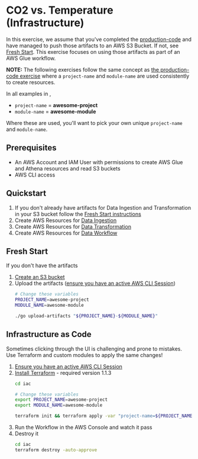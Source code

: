 # CO2 vs. Temperature (Infrastructure)
In this exercise, we assume that you've completed the [production-code](https://github.com/data-derp/exercise-co2-vs-temperature-production-code) and have managed to push those artifacts to an AWS S3 Bucket. If not, see [Fresh Start](#fresh-start). This exercise focuses on using those artifacts as part of an AWS Glue workflow.

**NOTE:** The following exercises follow the same concept as [the production-code exercise](https://github.com/data-derp/exercise-co2-vs-temperature-production-code) where a `project-name` and `module-name` are used consistently to create resources. 

In all examples in ,
* `project-name` = **awesome-project**
* `module-name` = **awesome-module**

Where these are used, you'll want to pick your own unique `project-name` and `module-name`.

## Prerequisites
* An AWS Account and IAM User with permissions to create AWS Glue and Athena resources and read S3 buckets
* AWS CLI access

## Quickstart
1. If you don't already have artifacts for Data Ingestion and Transformation in your S3 bucket follow the [Fresh Start instructions](#fresh-start)
2. Create AWS Resources for [Data Ingestion](./data-ingestion.md)
3. Create AWS Resources for [Data Transformation](./data-transformation.md)
4. Create AWS Resources for [Data Workflow](./data-workflow.md)

## Fresh Start
If you don't have the artifacts
1. [Create an S3 bucket](https://github.com/data-derp/s3-bucket-aws-cloudformation)
2. Upload the artifacts ([ensure you have an active AWS CLI Session](https://docs.aws.amazon.com/cli/latest/userguide/cli-chap-configure.html))
    ```bash
    # Change these variables
    PROJECT_NAME=awesome-project
    MODULE_NAME=awesome-module
   
    ./go upload-artifacts "${PROJECT_NAME}-${MODULE_NAME}"
    ```

## Infrastructure as Code
Sometimes clicking through the UI is challenging and prone to mistakes. Use Terraform and custom modules to apply the same changes!
1. [Ensure you have an active AWS CLI Session](https://docs.aws.amazon.com/cli/latest/userguide/cli-chap-configure.html)
2. [Install Terraform](https://www.terraform.io/downloads) - required version 1.1.3
   ```bash
   cd iac
   
   # Change these variables
   export PROJECT_NAME=awesome-project
   export MODULE_NAME=awesome-module
   
   terraform init && terraform apply -var "project-name=${PROJECT_NAME}" -var "module-name=${MODULE_NAME} -auto-approve
   ```
3. Run the Workflow in the AWS Console and watch it pass
4. Destroy it
   ```bash
   cd iac
   terraform destroy -auto-approve
   ```
